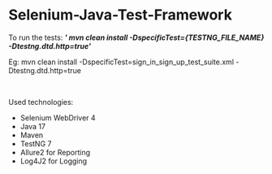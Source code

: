 # Selenium-Java-Test-Framework

To run the tests:
<b><i>'
mvn clean install -DspecificTest={TESTNG_FILE_NAME} -Dtestng.dtd.http=true'</i></b>

Eg: mvn clean install -DspecificTest=sign_in_sign_up_test_suite.xml -Dtestng.dtd.http=true


<br>

Used technologies:

* Selenium WebDriver 4
* Java 17
* Maven
* TestNG 7
* Allure2 for Reporting
* Log4J2 for Logging
